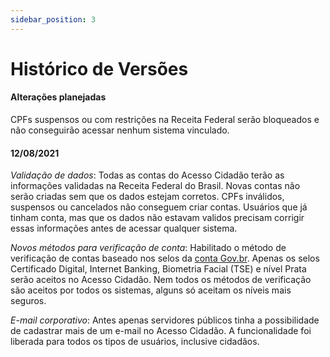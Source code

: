 ```yaml
---
sidebar_position: 3
---
```


# Histórico de Versões

#### Alterações planejadas

CPFs suspensos ou com restrições na Receita Federal serão bloqueados e não conseguirão acessar nenhum sistema vinculado.

#### 12/08/2021

*Validação de dados*: Todas as contas do Acesso Cidadão terão as informações validadas na Receita Federal do Brasil. Novas contas não serão criadas sem que os dados estejam corretos. CPFs inválidos, suspensos ou cancelados não conseguem criar contas. Usuários que já tinham conta, mas que os dados não estavam validos precisam corrigir essas informações antes de acessar qualquer sistema.

*Novos métodos para verificação de conta*: Habilitado o método de verificação de contas baseado nos selos da [conta Gov.br](https://contas.acesso.gov.br/). Apenas os selos Certificado Digital, Internet Banking, Biometria Facial (TSE) e nível Prata serão aceitos no Acesso Cidadão. Nem todos os métodos de verificação são aceitos por todos os sistemas, alguns só aceitam os níveis mais seguros.

*E-mail corporativo*: Antes apenas servidores públicos tinha a possibilidade de cadastrar mais de um e-mail no Acesso Cidadão. A funcionalidade foi liberada para todos os tipos de usuários, inclusive cidadãos.

